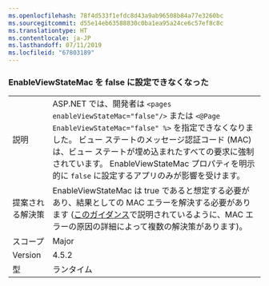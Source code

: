 ```yaml
---
ms.openlocfilehash: 78f4d533f1efdc8d43a9ab96508b84a77e3260bc
ms.sourcegitcommit: d55e14eb63588830c0ba1ea95a24ce6c57ef8c8c
ms.translationtype: HT
ms.contentlocale: ja-JP
ms.lasthandoff: 07/11/2019
ms.locfileid: "67803189"
---
```

### <a name="no-longer-able-to-set-enableviewstatemac-to-false"></a>EnableViewStateMac を false に設定できなくなった

|   |   |
|---|---|
|説明|ASP.NET では、開発者は <code>&lt;pages enableViewStateMac=&quot;false&quot;/&gt;</code> または <code>&lt;@Page EnableViewStateMac=&quot;false&quot; %&gt;</code> を指定できなくなりました。 ビュー ステートのメッセージ認証コード (MAC) は、ビュー ステートが埋め込まれたすべての要求に強制されています。 EnableViewStateMac プロパティを明示的に <code>false</code> に設定するアプリのみが影響を受けます。|
|提案される解決策|EnableViewStateMac は true であると想定する必要があり、結果としての MAC エラーを解決する必要があります ([このガイダンス](https://support.microsoft.com/kb/2915218)で説明されているように、MAC エラーの原因の詳細によって複数の解決策があります)。|
|スコープ|Major|
|Version|4.5.2|
|型|ランタイム|

